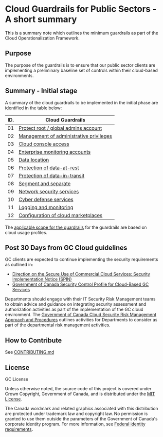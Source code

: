 # Cloud Guardrails for Public Sectors - A short summary

This is a summary note which outlines the minimum guardrails as part of the Cloud Operationalization Framework.

## Purpose

The purpose of the guardrails is to ensure that our public sector clients are implementing a preliminary baseline set of controls within their cloud-based environments. 

## Summary - Initial stage

A summary of the cloud guardrails to be implemented in the initial phase are identified in the table below:

| ID. | Cloud Guardrails |
| --- | --- |
| 01 | [Protect root / global admins account](EN/01_Protect-Root-Account.md) |
| 02 | [Management of administrative privileges](EN/02_Management-Admin-Privileges.md) |
| 03 | [Cloud console access](EN/03_Cloud-Console-Access.md) |
| 04 | [Enterprise monitoring accounts](EN/04_Enterprise-Monitoring-Accounts.md) |
| 05 | [Data location](EN/05_Data-Location.md) |
| 06 | [Protection of data-at-rest](EN/06_Protect-Data-at-Rest.md) |
| 07 | [Protection of data-in-transit](EN/07_Protect-Data-in-Transit.md) |
| 08 | [Segment and separate](EN/08_Segmentation.md) |
| 09 | [Network security services](EN/09_Network-Security-Services.md) |
| 10 | [Cyber defense services](EN/10_Cyber-Defense-Services.md) |
| 11 | [Logging and monitoring](EN/11_Logging-and-Monitoring.md) |
| 12 | [Configuration of cloud marketplaces](EN/12_Cloud-Marketplace-Config.md) |

The [applicable scope for the guardrails](EN/00_Applicable-Scope.md) for the guardrails are based on cloud usage profiles.

## Post 30 Days from GC Cloud guidelines

GC clients are expected to continue implementing the security requirements as outlined in:

* [Direction on the Secure Use of Commercial Cloud Services: Security Implementation Notice (SPIN)](https://www.canada.ca/en/government/system/digital-government/digital-government-innovations/cloud-services/direction-secure-use-commercial-cloud-services-spin.html)
* [Government of Canada Security Control Profile for Cloud-Based GC Services](https://www.canada.ca/en/government/system/digital-government/digital-government-innovations/cloud-services/government-canada-security-control-profile-cloud-based-it-services.html)

Departments should engage with their IT Security Risk Management teams to obtain advice and guidance on integrating security assessment and authorization activities as part of the implementation of the GC cloud environment. The [Government of Canada Cloud Security Risk Management Approach and Procedures](https://www.canada.ca/en/government/system/digital-government/digital-government-innovations/cloud-services/cloud-security-risk-management-approach-procedures.html) outlines activities for Departments to consider as part of the departmental risk management activities.

## How to Contribute

See [CONTRIBUTING.md](CONTRIBUTING.md)

## License

GC License 

Unless otherwise noted, the source code of this project is covered under Crown Copyright, Government of Canada, and is distributed under the [MIT License](LICENSE).

The Canada wordmark and related graphics associated with this distribution are protected under trademark law and copyright law. No permission is granted to use them outside the parameters of the Government of Canada's corporate identity program. For more information, see [Federal identity requirements](https://www.canada.ca/en/treasury-board-secretariat/topics/government-communications/federal-identity-requirements.html).
